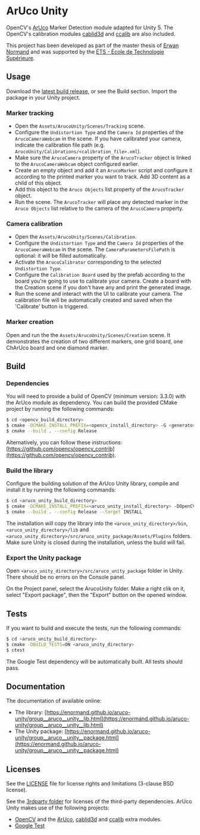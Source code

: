 # ArUco Unity

OpenCV's [ArUco](http://docs.opencv.org/master/d9/d6a/group__aruco.html) Marker Detection module adapted for Unity 5.
The OpenCV's calibration modules [cablid3d](http://docs.opencv.org/master/d9/d0c/group__calib3d.html) and
[ccalib](http://docs.opencv.org/master/d3/ddc/group__ccalib.html) are also included.

This project has been developed as part of the master thesis of [Erwan Normand](https://ca.linkedin.com/in/normanderwan)
 and was supported by the [ÉTS - École de Technologie Supérieure](https://www.etsmtl.ca/).

## Usage

Download the [latest build release](https://github.com/enormand/aruco-unity/releases), or see the Build section. Import the package in your Unity project.

### Marker tracking

- Open the `Assets/ArucoUnity/Scenes/Tracking` scene.
- Configure the `Undistortion Type` and the `Camera Id` properties of the `ArucoCameraWebcam` in the scene. If you have calibrated your camera, indicate the calibration file path (e.g. `ArucoUnity/Calibrations/<calibration_file>.xml`).
- Make sure the `ArucoCamera` property of the `ArucoTracker` object is linked to the `ArucoCameraWebcam` object configured earlier.
- Create an empty object and add it an `ArucoMarker` script and configure it according to the printed marker you want to track. Add 3D content as a child of this object.
- Add this object to the `Aruco Objects` list property of the `ArucoTracker` object.
- Run the scene. The `ArucoTracker` will place any detected marker in the `Aruco Objects` list relative to the camera of the `ArucoCamera` property.

### Camera calibration

- Open the `Assets/ArucoUnity/Scenes/Calibration`.
- Configure the `Undistortion Type` and the `Camera Id` properties of the `ArucoCameraWebcam` in the scene. The `CameraParametersFilePath` is optional: it will be filled automatically.
- Activate the `ArucoCalibrator` corresponding to the selected `Undistortion Type`.
- Configure the `Calibration Board` used by the prefab according to the board you're going to use to calibrate your camera. Create a board with the Creation scene if you don't have any and print the generated image.
- Run the scene and interact with the UI to calibrate your camera. The calibration file will be automatically created and saved when the 'Calibrate' button is triggered.

### Marker creation

Open and run the the `Assets/ArucoUnity/Scenes/Creation` scene. It demonstrates the creation of two different markers, one grid
board, one ChArUco board and one diamond marker.

## Build

### Dependencies

You will need to provide a build of OpenCV (minimum version: 3.3.0) with the ArUco module as dependency. You can build
the provided CMake project by running the following commands:

```bash
$ cd <opencv_build_directory>
$ cmake -DCMAKE_INSTALL_PREFIX=<opencv_install_directory> -G <generator-name> <aruco_unity_directory>/3rdparty/opencv_contrib/
$ cmake --build . --config Release
```

Alternatively, you can follow these instructions: [https://github.com/opencv/opencv_contrib](https://github.com/opencv/opencv_contrib).

### Build the library

Configure the building solution of the ArUco Unity library, compile and install it by running the following commands:

```bash
$ cd <aruco_unity_build_directory>
$ cmake -DCMAKE_INSTALL_PREFIX=<aruco_unity_install_directory> -DOpenCV_DIR=<opencv_install_directory> -G <generator-name> <aruco_unity_directory>
$ cmake --build . --config Release --target INSTALL
```

The installation will copy the library into the `<aruco_unity_directory>/bin`, `<aruco_unity_directory>/lib`
and `<aruco_unity_directory>/src/aruco_unity_package/Assets/Plugins` folders. Make sure Unity is closed during the
installation, unless the build will fail.

### Export the Unity package

Open `<aruco_unity_directory>/src/aruco_unity_package` folder in Unity. There should be no errors on the Console panel.

On the Project panel, select the ArucoUnity folder. Make a right clik on it, select "Export package", then the "Export"
button on the opened window.

## Tests

If you want to build and execute the tests, run the following commands:

```bash
$ cd <aruco_unity_build_directory>
$ cmake -DBUILD_TESTS=ON <aruco_unity_directory>
$ ctest
```

The Google Test dependency will be automatically built. All tests should pass.

## Documentation

The documentation of available online:

- The library: [https://enormand.github.io/aruco-unity/group__aruco__unity__lib.html](https://enormand.github.io/aruco-unity/group__aruco__unity__lib.html)
- The Unity package: [https://enormand.github.io/aruco-unity/group__aruco__unity__package.html](https://enormand.github.io/aruco-unity/group__aruco__unity__package.html)

## Licenses

See the [LICENSE](LICENSE) file for license rights and limitations (3-clause BSD license).

See the [3rdparty folder](3rdparty/) for licenses of the third-party dependencies. ArUco Unity makes use of the
following projects:

- [OpenCV](http://opencv.org/) and the [ArUco](https://github.com/opencv/opencv_contrib/tree/master/modules/aruco), [cablid3d](http://docs.opencv.org/master/d9/d0c/group__calib3d.html) and [ccalib](http://docs.opencv.org/master/d3/ddc/group__ccalib.html) extra modules.
- [Google Test](https://github.com/google/googletest)

